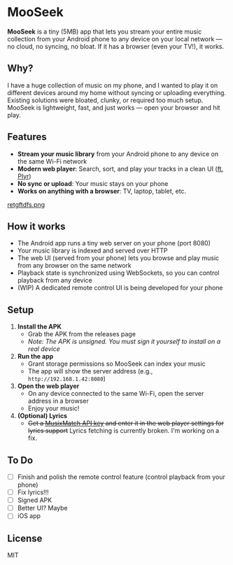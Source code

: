 # MooSeek

**MooSeek** is a tiny (5MB) app that lets you stream your entire music collection from your Android phone to any device on your local network — no cloud, no syncing, no bloat. If it has a browser (even your TV!), it works.

## Why?
I have a huge collection of music on my phone, and I wanted to play it on different devices around my home without syncing or uploading everything. Existing solutions were bloated, clunky, or required too much setup. MooSeek is lightweight, fast, and just works — open your browser and hit play.

## Features
- **Stream your music library** from your Android phone to any device on the same Wi-Fi network
- **Modern web player**: Search, sort, and play your tracks in a clean UI ([ft. Plyr](https://github.com/sampotts/plyr))
- **No sync or upload**: Your music stays on your phone
- **Works on anything with a browser**: TV, laptop, tablet, etc.

[retgftdfs.png](https://postimg.cc/64n9q4bf)

## How it works
- The Android app runs a tiny web server on your phone (port 8080)
- Your music library is indexed and served over HTTP
- The web UI (served from your phone) lets you browse and play music from any browser on the same network
- Playback state is synchronized using WebSockets, so you can control playback from any device
- (WIP) A dedicated remote control UI is being developed for your phone

## Setup
1. **Install the APK**
   - Grab the APK from the releases page
   - _Note: The APK is unsigned. You must sign it yourself to install on a real device_
2. **Run the app**
   - Grant storage permissions so MooSeek can index your music
   - The app will show the server address (e.g., `http://192.168.1.42:8080`)
3. **Open the web player**
   - On any device connected to the same Wi-Fi, open the server address in a browser
   - Enjoy your music!
4. **(Optional) Lyrics**
   - ~~Get a [MusixMatch API key](https://developer.musixmatch.com/) and enter it in the web player settings for lyrics support~~ Lyrics fetching is currently broken. I'm working on a fix.

## To Do
- [ ] Finish and polish the remote control feature (control playback from your phone)
- [ ] Fix lyrics!!!
- [ ] Signed APK
- [ ] Better UI? Maybe
- [ ] iOS app

## License
MIT
